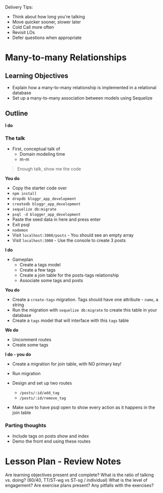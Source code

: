 Delivery Tips:

* Think about how long you're talking
* Move quicker sooner, slower later
* Cold Call more often
* Revisit LOs
* Defer questions when appropriate

# Many-to-many Relationships

## Learning Objectives

* Explain how a many-to-many relationship is implemented in a relational database
* Set up a many-to-many association between models using Sequelize

## Outline

**I do**

### The talk

* First, conceptual talk of
  * Domain modeling time
  * m-m

> Enough talk, show me the code  

**You do**

* Copy the starter code over
* `npm install`
* `dropdb bloggr_app_development`
* `createdb bloggr_app_development`
* `sequelize db:migrate`
* `psql -d blogger_app_development`
* Paste the seed data in here and press enter
* Exit psql
* `nodemon`
* Visit `localhost:3000/posts` - You should see an empty array
* Visit `localhost:3000` - Use the console to create 3 posts

**I do**

* Gameplan
  * Create a tags model
  * Create a few tags
  * Create a join table for the posts-tags relationship
  * Associate some tags and posts

**You do**

* Create a `create-tags` migration. Tags should have one attribute - `name`, a string
* Run the migration with `sequelize db:migrate` to create this table in your database
* Create a `tags` model that will interface with this `tags` table

**We do**

* Uncomment routes
* Create some tags

**I do - you do**

* Create a migration for join table, with NO primary key!
* Run migration
* Design and set up two routes
  * `/posts/:id/add_tag`
  * `/posts/:id/remove_tag`

* Make sure to have psql open to show every action as it happens in the join table

### Parting thoughts

* Include tags on posts show and index
* Demo the front end using these routes

# Lesson Plan - Review Notes

Are learning objectives present and complete?
What is the ratio of talking vs. doing? (60/40, TT/ST-wg vs ST-sg / individual)
What is the level of engagement?
Are exercise plans present?
Any pitfalls with the exercises?
